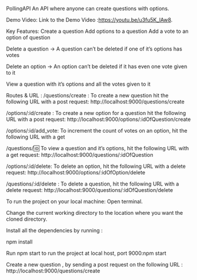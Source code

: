PollingAPI
An API where anyone can create questions with options.

Demo Video:
Link to the Demo Video :https://youtu.be/u3fu5K_lAw8.


Key Features:
Create a question
Add options to a question
Add a vote to an option of question

Delete a question → A question can’t be deleted if one of it’s options has votes

Delete an option → An option can’t be deleted if it has even one vote given to it

View a question with it’s options and all the votes given to it

Routes & URL :
/questions/create : To create a new question hit the following URL with a post request: http://localhost:9000/questions/create

/options/:id/create : To create a new option for a question hit the following URL with a post request: http://localhost:9000/options/:idOfQuestion/create

/options/:id/add_vote: To increment the count of votes on an option, hit the following URL with a get 

/questions/:id: To view a question and it’s options, hit the following URL with a get request: http://localhost:9000/questions/:idOfQuestion

/options/:id/delete: To delete an option, hit the following URL with a delete request: http://localhost:9000/options/:idOfOption/delete

/questions/:id/delete : To delete a question, hit the following URL with a delete request: http://localhost:9000/questions/:idOfQuestion/delete

To run the project on your local machine:
Open terminal.

Change the current working directory to the location where you want the cloned directory.

Install all the dependencies by running :

npm install

Run npm start to run the project at local host, port 9000:npm start

Create a new question , by sending a post request on the following URL : http://localhost:9000/questions/create
